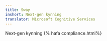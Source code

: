 ```yaml
---
title: Sway
inshort: Next-gen kynning
translator: Microsoft Cognitive Services
---
```


Next-gen kynning
{% hafa compliance.html%}

